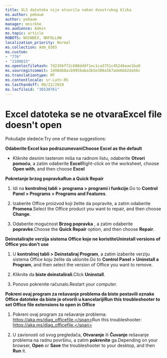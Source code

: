 ```yaml
---
title: XLS datoteka nije otvorila nakon dvostrukog klika
ms.author: pebaum
author: pebaum
manager: mnirkhe
ms.audience: Admin
ms.topic: article
ROBOTS: NOINDEX, NOFOLLOW
localization_priority: Normal
ms.collection: Adm_O365
ms.custom:
- "776"
- "2100015"
ms.openlocfilehash: 7d2356ff2c688dd4f1ec1ca3751c45246eae1ba0
ms.sourcegitcommit: 1d98db8acb9959aba3b5e308a567ade6b62da56c
ms.translationtype: MT
ms.contentlocale: sr-Latn-RS
ms.lasthandoff: 08/22/2019
ms.locfileid: "36530761"
---
```

# <a name="excel-file-doesnt-open"></a><span data-ttu-id="1cf16-102">Excel datoteka se ne otvara</span><span class="sxs-lookup"><span data-stu-id="1cf16-102">Excel file doesn't open</span></span>

<span data-ttu-id="1cf16-103">Pokušajte sledeće:</span><span class="sxs-lookup"><span data-stu-id="1cf16-103">Try one of these suggestions:</span></span>

<span data-ttu-id="1cf16-104">**Odaberite Excel kao podrazumevani**</span><span class="sxs-lookup"><span data-stu-id="1cf16-104">**Choose Excel as the default**</span></span>

* <span data-ttu-id="1cf16-105">Kliknite desnim tasterom miša na radnom listu, odaberite **Otvori pomoću**, a zatim odaberite **Excel**</span><span class="sxs-lookup"><span data-stu-id="1cf16-105">Right-click on the worksheet, choose **Open with**, and then choose **Excel**</span></span>

<span data-ttu-id="1cf16-106">**Pokretanje brzog popravka**</span><span class="sxs-lookup"><span data-stu-id="1cf16-106">**Run a Quick Repair**</span></span>

1. <span data-ttu-id="1cf16-107">Idi na **kontrolnoj tabli > programa > programi i funkcije**.</span><span class="sxs-lookup"><span data-stu-id="1cf16-107">Go to **Control Panel > Programs > Programs and Features**.</span></span>

2. <span data-ttu-id="1cf16-108">Izaberite Office proizvod koji želite da popravite, a zatim odaberite **Promena**.</span><span class="sxs-lookup"><span data-stu-id="1cf16-108">Select the Office product you want to repair, and then choose **Change**.</span></span>

3. <span data-ttu-id="1cf16-109">Odaberite mogućnost **Brzog popravka** , a zatim odaberite **popravke**.</span><span class="sxs-lookup"><span data-stu-id="1cf16-109">Choose the **Quick Repair** option, and then choose **Repair**.</span></span>

<span data-ttu-id="1cf16-110">**Deinstalirajte verzija sistema Office koje ne koristite**</span><span class="sxs-lookup"><span data-stu-id="1cf16-110">**Uninstall versions of Office you don't use**</span></span>

1. <span data-ttu-id="1cf16-111">U **kontrolnoj tabli > Deinstaliraj Program**, a zatim izaberite verziju sistema Office koju želite da uklonite.</span><span class="sxs-lookup"><span data-stu-id="1cf16-111">Go to **Control Panel > Uninstall a Program**, and then select the version of Office you want to remove.</span></span>

2. <span data-ttu-id="1cf16-112">Kliknite da **biste deinstalirali**.</span><span class="sxs-lookup"><span data-stu-id="1cf16-112">Click **Uninstall**.</span></span>

3. <span data-ttu-id="1cf16-113">Ponovo pokrenite računalo.</span><span class="sxs-lookup"><span data-stu-id="1cf16-113">Restart your computer.</span></span>

<span data-ttu-id="1cf16-114">**Pokreni ovaj program za rešavanje problema da biste postavili oznake Office datoteke da biste je otvorili u kancelariji**</span><span class="sxs-lookup"><span data-stu-id="1cf16-114">**Run this troubleshooter to set Office file extensions to open in Office**</span></span>

1. <span data-ttu-id="1cf16-115">Pokreni ovaj program za rešavanje problema: https://aka.ms/diag_officefile.</span><span class="sxs-lookup"><span data-stu-id="1cf16-115">Run this troubleshooter: https://aka.ms/diag_officefile.</span></span>

2. <span data-ttu-id="1cf16-116">U zavisnosti od svog pregledača, **Otvaranje** ili **Čuvanje** rešavanje problema na radnu površinu, a zatim **pokrenite** ga.</span><span class="sxs-lookup"><span data-stu-id="1cf16-116">Depending on your browser, **Open** or **Save** the troubleshooter to your desktop, and then **Run** it.</span></span>
